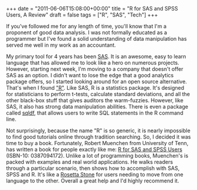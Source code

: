 +++
date = "2011-06-06T15:08:00+00:00"
title = "R for SAS and SPSS Users, A Review"
draft = false
tags = ["R", "SAS", "Tech"]
+++

If you've followed me for any length of time, you'll know that I'm a proponent of good data analysis. I was not formally educated as a programmer but I've found a solid understanding of data manipulation has served me well in my work as an accountant. 

My primary tool for 4 years has been [SAS](http://www.sas.com/). It is an awesome, easy to learn language that has allowed me to look like a hero on numerous projects. However, starting next week, I'm moving to a company that doesn't offer SAS as an option. I didn't want to lose the edge that a good analytics package offers, so I started looking around for an open source alternative. That's when I found ["R"](http://www.r-project.org/). Like SAS, R is a statistics package. It's designed for statisticians to perform t-tests, calculate standard deviations, and all the other black-box stuff that gives auditors the warm-fuzzies. However, like SAS, it also has strong data manipulation abilities. There is even a package called [sqldf](http://code.google.com/p/sqldf/), that allows users to write SQL statements in the R command line. 

Not surprisingly, because the name "R" is so generic, it is nearly impossible to find good tutorials online through tradition searching. So, I decided it was time to buy a book. Fortunately, Robert Muenchen from University of Tenn, has written a book for people exactly like me: [R for SAS and SPSS Users](http://www.amazon.com/SAS-SPSS-Users-Statistics-Computing/dp/0387094172) (ISBN-10: 0387094172). Unlike a lot of programming books, Muenchen's is packed with examples and real world applications. He walks readers through a particular scenario, then shows how to accomplish with SAS, SPSS and R. It's like a [Rosetta Stone](http://en.wikipedia.org/wiki/Rosetta_Stone) for users needing to move from one language to the other. Overall a great help and I'd highly recommend it.